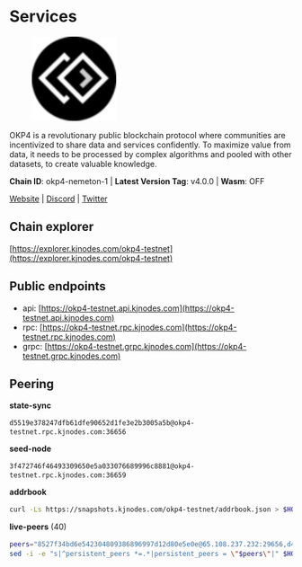 # Services

<figure><img src="https://raw.githubusercontent.com/kj89/cosmos-images/main/logos/okp4.png" width="150" alt=""><figcaption></figcaption></figure>

OKP4 is a revolutionary public blockchain protocol where communities are incentivized to  share data and services confidently. To maximize value from data, it needs to be processed  by complex algorithms and pooled with other datasets, to create valuable knowledge.

**Chain ID**: okp4-nemeton-1 | **Latest Version Tag**: v4.0.0 | **Wasm**: OFF

[Website](https://okp4.network) | [Discord](https://discord.gg/okp4) | [Twitter](https://twitter.com/OKP4_Protocol)




## Chain explorer
[https://explorer.kjnodes.com/okp4-testnet](https://explorer.kjnodes.com/okp4-testnet)

## Public endpoints

* api: [https://okp4-testnet.api.kjnodes.com](https://okp4-testnet.api.kjnodes.com)
* rpc: [https://okp4-testnet.rpc.kjnodes.com](https://okp4-testnet.rpc.kjnodes.com)
* grpc: [https://okp4-testnet.grpc.kjnodes.com](https://okp4-testnet.grpc.kjnodes.com)

## Peering

**state-sync**

```text
d5519e378247dfb61dfe90652d1fe3e2b3005a5b@okp4-testnet.rpc.kjnodes.com:36656
```

**seed-node**

```text
3f472746f46493309650e5a033076689996c8881@okp4-testnet.rpc.kjnodes.com:36659
```

**addrbook**
```bash
curl -Ls https://snapshots.kjnodes.com/okp4-testnet/addrbook.json > $HOME/.okp4d/config/addrbook.json
```

**live-peers** (40)
```bash
peers="8527f34bd6e542304809386896997d12d80e5e0e@65.108.237.232:29656,d4305fcb7b20dc96481a6ae6ae84f281f3413a4e@65.109.37.58:13656,15fdc722cd49ef7676205b6ad3120a84728d948c@65.108.225.158:17656,d5519e378247dfb61dfe90652d1fe3e2b3005a5b@65.109.68.190:36656,74349a1cb9479b291866debe2042de8a2e88b850@65.108.233.109:17656,d132ad0c5b2afd0eab2d87351eeda46dc9d69312@46.228.205.200:26656,7dfc61d3ac9f6da7fa9f4893bc0ffa17ef8006e6@185.111.159.139:36656,99f6675049e22a0216af0e2447e7a4c5021874cd@142.132.132.200:28656,ead118d7cbe51cbabf5a77b69db7255512f41023@88.208.34.134:60656,61a8b9fdd5c21ebe6c02359cb192a4eda13d44cb@135.181.139.153:26656,b0b56d944cf1cc569a1e77e0923e075bad94d755@141.95.145.41:28656,8cdeb85dada114c959c36bb59ce258c65ae3a09c@88.198.242.163:36656,5c2a752c9b1952dbed075c56c600c3a79b58c395@95.214.55.232:26996,6a66a38bdd5895ec6f1ce18b3430860a30e18e02@142.132.149.118:26656,052e10ce23cce3249f61853e2ca6a63102b7bddb@5.161.97.198:26656,42fbb917fca6787bc3ab774865f4bb1ef950f114@65.108.226.26:30656,874373b78d2cd50e716aa464bf407581d9305655@94.250.201.130:27656,473369a53bfa8a0ac4af5a191407b30bc82e83be@74.208.94.42:14656,eef77b5ae1c37f3e5809ff928c329dde906be388@65.108.133.73:21656,d1a0ff9bd7ea1ebd06bc7158f3523f5e557328be@163.172.135.127:26656,be9841ace1d71a4c7681918ee39f5e00d8e96a82@213.239.216.252:36656,8a7605d8ae4338de5b7a0d5c70244ce05e377630@85.10.200.221:26656,1e48c09a0f78070e90ed49b2e3d59f8fdc188e74@162.55.234.70:55156,854cc8b83a48ba4394c1940b57d0f42ec013e033@38.242.251.204:26656,23e895e7d650f43e1f53522165607b71685f8cfa@65.108.75.107:26656,7ba5d3721d98efd479b2a3f3b4df6ebd5fd2f119@109.123.243.135:26656,d1c1b729eff9afe7dfd371f190df6282c82ccfad@65.109.89.5:31656,643988550263605405a7968c38fd11653bf75cd0@38.242.252.104:26656,307fb25cd6998d0d5bd1d947571f6043c6bb4069@65.109.31.114:2280,9d1482bc31fb4578a5c7f7f65c4e0aaf2dfc2336@213.239.215.77:36656,8028015d1c6828a0b734f3b108f0853b0e19305e@157.90.176.184:26656,f7e481df45bfbe62ea0553f5f6da34eaf4f688c3@194.34.232.225:26656,fe8bd9375c43a7cc6ef27e62d56af341a62e67c9@95.217.202.49:30656,ba469aac96159dbb49844406423180618d267007@65.108.120.21:26113,8af258bbe73f4c66127a7b3e8b1ec23fde2950a6@65.108.192.123:19656,c6abcdff7b29159bf5be14f43c8e877648136468@51.159.2.19:23098,9928d19b7663a6fa639eb7c1ee239e671edcbdb2@5.9.147.22:26616,30092d2717053f1c0813e8354c07c761c9c3ac5c@194.163.161.234:26656,126dc25a6a5aa0cfa83010550dfb3c5a1a861755@65.108.201.15:21337,9755cab2585a2794453a5b396ef13b893393366f@65.108.212.224:46673"
sed -i -e "s|^persistent_peers *=.*|persistent_peers = \"$peers\"|" $HOME/.okp4d/config/config.toml
```

